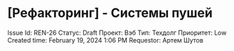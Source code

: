 # [Рефакторинг] - Системы пушей

Issue Id: REN-26
Статус: Draft
Проект: Вэб
Тип: Техдолг
Приоритет: Low
Created time: February 19, 2024 1:06 PM
Requestor: Артем Шутов